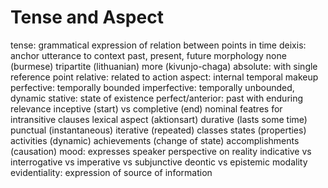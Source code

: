 # Tense and Aspect
tense: grammatical expression of relation between points in time
	deixis: anchor utterance to context
	past, present, future
	morphology
		none (burmese)
		tripartite (lithuanian)
		more (kivunjo-chaga)
	absolute: with single reference point
	relative: related to action
aspect: internal temporal makeup
	perfective: temporally bounded
	imperfective: temporally unbounded, dynamic
	stative: state of existence
	perfect/anterior: past with enduring relevance
	inceptive (start) vs completive (end)
	nominal featres for intransitive clauses
lexical aspect (aktionsart)
	durative (lasts some time)
	punctual (instantaneous)
	iterative (repeated)
	classes
		states (properties)
		activities (dynamic)
		achievements (change of state)
		accomplishments (causation)
mood: expresses speaker perspective on reality
	indicative vs interrogative vs imperative vs subjunctive
	deontic vs epistemic modality
	evidentiality: expression of source of information
